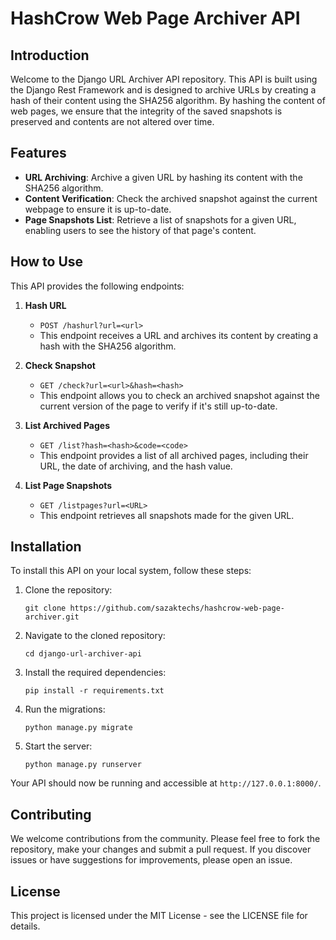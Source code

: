 # HashCrow Web Page Archiver API

## Introduction

Welcome to the Django URL Archiver API repository. This API is built using the Django Rest Framework and is designed to archive URLs by creating a hash of their content using the SHA256 algorithm. By hashing the content of web pages, we ensure that the integrity of the saved snapshots is preserved and contents are not altered over time.

## Features

- **URL Archiving**: Archive a given URL by hashing its content with the SHA256 algorithm.
- **Content Verification**: Check the archived snapshot against the current webpage to ensure it is up-to-date.
- **Page Snapshots List**: Retrieve a list of snapshots for a given URL, enabling users to see the history of that page's content.

## How to Use

This API provides the following endpoints:

1. **Hash URL**
   - `POST /hashurl?url=<url>`
   - This endpoint receives a URL and archives its content by creating a hash with the SHA256 algorithm.

2. **Check Snapshot**
   - `GET /check?url=<url>&hash=<hash>`
   - This endpoint allows you to check an archived snapshot against the current version of the page to verify if it's still up-to-date.

3. **List Archived Pages**
   - `GET /list?hash=<hash>&code=<code>`
   - This endpoint provides a list of all archived pages, including their URL, the date of archiving, and the hash value.

4. **List Page Snapshots**
   - `GET /listpages?url=<URL>`
   - This endpoint retrieves all snapshots made for the given URL.

## Installation

To install this API on your local system, follow these steps:

1. Clone the repository:
   ```
   git clone https://github.com/sazaktechs/hashcrow-web-page-archiver.git
   ```

2. Navigate to the cloned repository:
   ```
   cd django-url-archiver-api
   ```

3. Install the required dependencies:
   ```
   pip install -r requirements.txt
   ```

4. Run the migrations:
   ```
   python manage.py migrate
   ```

5. Start the server:
   ```
   python manage.py runserver
   ```

Your API should now be running and accessible at `http://127.0.0.1:8000/`.

## Contributing

We welcome contributions from the community. Please feel free to fork the repository, make your changes and submit a pull request. If you discover issues or have suggestions for improvements, please open an issue.

## License

This project is licensed under the MIT License - see the LICENSE file for details.
